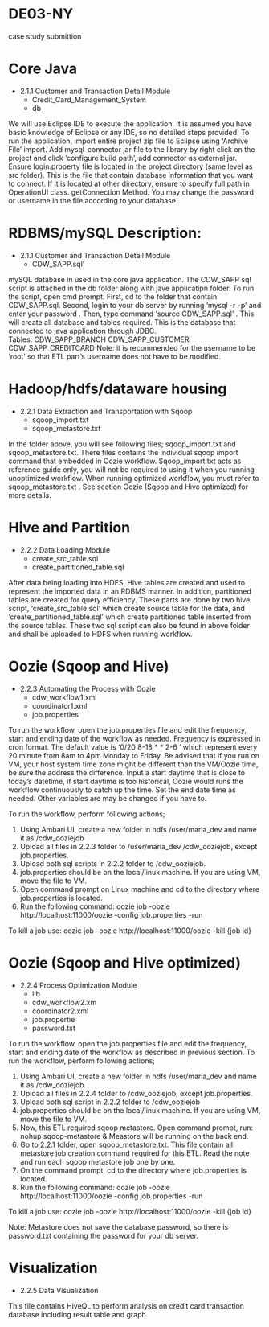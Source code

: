 # DE03-NY
case study submittion



# Core Java
  -	2.1.1 Customer and Transaction Detail Module
    -	Credit_Card_Management_System
    -	db
    
We will use Eclipse IDE to execute the application.
It is assumed you have basic knowledge of Eclipse or any IDE, so no detailed steps provided. 
To run the application, import entire project zip file to Eclipse using ‘Archive File’ import. Add mysql-connector jar file to the library by right click on the project and click ‘configure build path’, add connector as external jar. Ensure login.property file is located in the project directory (same level as src folder). This is the file that contain database information that you want to connect. If it is located at other directory, ensure to specify full path in OperationUI class. getConnection Method.
You may change the password or username in the file according to your database.  

# RDBMS/mySQL Description:  
  -	2.1.1 Customer and Transaction Detail Module
    -	CDW_SAPP.sql’  

mySQL database in used in the core java application. The CDW_SAPP sql script is attached in the db folder along with jave applicatipn folder.  To run the script, open cmd prompt. First, cd to the folder that contain CDW_SAPP.sql. 
Second, login to your db server by running ‘mysql -r <username> -p’ and enter your password . Then, type command ‘source CDW_SAPP.sql’ . This will create all database and tables required. This is the database that connected to java application through JDBC.  
Tables: 
  CDW_SAPP_BRANCH
  CDW_SAPP_CUSTOMER
  CDW_SAPP_CREDITCARD 
Note: it is recommended for the username to be ‘root’ so that ETL part’s username does not have to be modified. 

# Hadoop/hdfs/dataware housing 
  -	2.2.1 Data Extraction and Transportation with Sqoop
    -	sqoop_import.txt
    -	sqoop_metastore.txt

In the folder above, you will see following files; sqoop_import.txt  and sqoop_metastore.txt. There files contains the individual sqoop import command that embedded in Oozie workflow. Sqoop_import.txt acts as reference guide only, you will not be required to using it when you running unoptimized workflow. When running optimized workflow, you must refer to sqoop_metastore.txt . See section Oozie (Sqoop and Hive optimized) for more details.

# Hive and Partition
  -	2.2.2 Data Loading Module
    - create_src_table.sql
    - create_partitioned_table.sql

After data being loading into HDFS, Hive tables are created and used to represent the imported data in an RDBMS manner. In addition, partitioned tables are created for query efficiency. These parts are done by two hive script, ‘create_src_table.sql’ which create source table for the data, and ‘create_partitioned_table.sql’ which create partitioned table inserted from the source tables. These two sql script can also be found in above  folder and shall be uploaded to HDFS when running workflow.

# Oozie (Sqoop and Hive)
  -	2.2.3 Automating the Process with Oozie
    -	cdw_workflow1.xml
    -	coordinator1.xml
    -	job.properties
    
To run the workflow, open the job.properties file and edit the frequency, start and ending date of the workflow as needed. Frequency is expressed in cron format. The default value is ‘0/20 8-18 * * 2-6 ’ which represent every 20 minute from 8am to 4pm Monday to Friday. Be advised that if you run on VM, your host system time zone might be different than the VM/Oozie time, be sure the address the difference. Input a start daytime that is close to today’s datetime, if start daytime is too historical, Oozie would runs the workflow continuously to catch up the time. 
Set the end date time as needed. Other variables are may be changed if you have to. 

To run the workflow, perform following actions;

1)	Using Ambari UI, create a new folder in hdfs /user/maria_dev and name it as /cdw_ooziejob
2)	Upload all files in 2.2.3 folder to /user/maria_dev /cdw_ooziejob, except job.properties.
3)	Upload both sql scripts in 2.2.2 folder to /cdw_ooziejob.
4)	job.properties should be on the local/linux machine. If you are using VM, move the file to VM.
5)	Open command prompt on Linux machine and cd to the directory where job.properties is located. 
6)	Run the following command:
oozie job   -oozie http://localhost:11000/oozie  -config  job.properties  -run

To kill a job use: oozie job -oozie http://localhost:11000/oozie -kill {job id}

# Oozie (Sqoop and Hive optimized)
  -	2.2.4 Process Optimization Module
    -	lib
    -	cdw_workflow2.xm
    -	coordinator2.xml
    -	job.propertie
    -	password.txt
   
To run the workflow, open the job.properties file and edit the frequency, start and ending date of the workflow as described in previous section.
To run the workflow, perform following actions;

1)	Using Ambari UI, create a new folder in hdfs /user/maria_dev and name it as /cdw_ooziejob
2)	Upload all files in 2.2.4 folder to /cdw_ooziejob, except job.properties.
3)	Upload both sql script in 2.2.2 folder to /cdw_ooziejob
4)	job.properties should be on the local/linux machine. If you are using VM, move the file to VM.
5)	Now, this ETL required sqoop metastore. Open command prompt, run: 
nohup sqoop-metastore &
		Meastore will be running on the back end. 
6)	Go to 2.2.1 folder, open sqoop_metastore.txt. This file contain all metastore job creation command required for this ETL. Read the note and run each sqoop metastore job one by one. 
7)	On the command prompt, cd to the directory where job.properties is located. 
8)	Run the following command:
oozie job   -oozie http://localhost:11000/oozie  -config  job.properties  -run

To kill a job use: oozie job -oozie http://localhost:11000/oozie -kill {job id}

Note: Metastore does not save the database password, so there is password.txt containing the password for your db server.

# Visualization
  -	2.2.5 Data Visualization
  
This file contains HiveQL to perform analysis on credit card transaction database including result table and graph.
